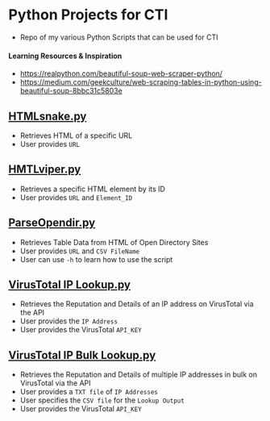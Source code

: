 # Python Projects for CTI
- Repo of my various Python Scripts that can be used for CTI

#### Learning Resources & Inspiration
- https://realpython.com/beautiful-soup-web-scraper-python/
- https://medium.com/geekculture/web-scraping-tables-in-python-using-beautiful-soup-8bbc31c5803e

## [HTMLsnake.py](https://github.com/BushidoUK/Python-Projects/blob/main/HTMLsnake.py)
- Retrieves HTML of a specific URL
- User provides `URL`

## [HMTLviper.py](https://github.com/BushidoUK/Python-Projects/blob/main/HTMLviper.py)
- Retrieves a specific HTML element by its ID
- User provides `URL` and `Element_ID`

## [ParseOpendir.py](https://github.com/BushidoUK/Python-Projects/blob/main/ParseOpendir.py)
- Retrieves Table Data from HTML of Open Directory Sites
- User provides `URL` and `CSV FileName`
- User can use `-h` to learn how to use the script

## [VirusTotal IP Lookup.py](https://github.com/BushidoUK/Python-Projects/blob/main/vt_ip_lookup.py)
- Retrieves the Reputation and Details of an IP address on VirusTotal via the API
- User provides the `IP Address`
- User provides the VirusTotal `API_KEY`

## [VirusTotal IP Bulk Lookup.py](https://github.com/BushidoUK/Python-Projects/blob/main/vt_ip_bulk_lookup.py)
- Retrieves the Reputation and Details of multiple IP addresses in bulk on VirusTotal via the API
- User provides a `TXT file` of `IP Addresses`
- User specifies the `CSV file` for the `Lookup Output`
- User provides the VirusTotal `API_KEY`
